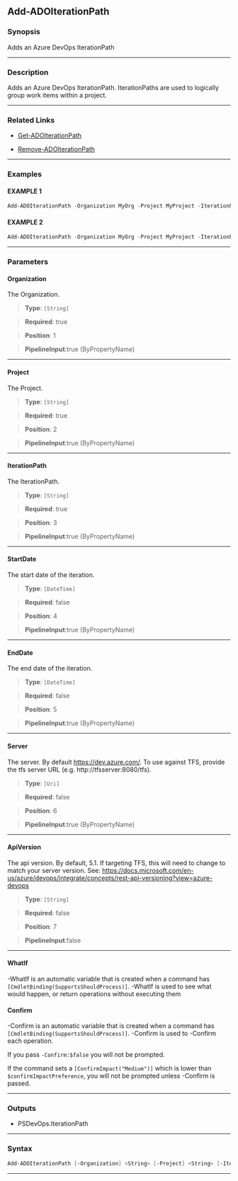 Add-ADOIterationPath
--------------------
### Synopsis
Adds an Azure DevOps IterationPath

---
### Description

Adds an Azure DevOps IterationPath.  IterationPaths are used to logically group work items within a project.

---
### Related Links
* [Get-ADOIterationPath](Get-ADOIterationPath.md)



* [Remove-ADOIterationPath](Remove-ADOIterationPath.md)



---
### Examples
#### EXAMPLE 1
```PowerShell
Add-ADOIterationPath -Organization MyOrg -Project MyProject -IterationPath MyIterationPath
```

#### EXAMPLE 2
```PowerShell
Add-ADOIterationPath -Organization MyOrg -Project MyProject -IterationPath MyIterationPath\MyNestedPath
```

---
### Parameters
#### **Organization**

The Organization.



> **Type**: ```[String]```

> **Required**: true

> **Position**: 1

> **PipelineInput**:true (ByPropertyName)



---
#### **Project**

The Project.



> **Type**: ```[String]```

> **Required**: true

> **Position**: 2

> **PipelineInput**:true (ByPropertyName)



---
#### **IterationPath**

The IterationPath.



> **Type**: ```[String]```

> **Required**: true

> **Position**: 3

> **PipelineInput**:true (ByPropertyName)



---
#### **StartDate**

The start date of the iteration.



> **Type**: ```[DateTime]```

> **Required**: false

> **Position**: 4

> **PipelineInput**:true (ByPropertyName)



---
#### **EndDate**

The end date of the iteration.



> **Type**: ```[DateTime]```

> **Required**: false

> **Position**: 5

> **PipelineInput**:true (ByPropertyName)



---
#### **Server**

The server.  By default https://dev.azure.com/.
To use against TFS, provide the tfs server URL (e.g. http://tfsserver:8080/tfs).



> **Type**: ```[Uri]```

> **Required**: false

> **Position**: 6

> **PipelineInput**:true (ByPropertyName)



---
#### **ApiVersion**

The api version.  By default, 5.1.
If targeting TFS, this will need to change to match your server version.
See: https://docs.microsoft.com/en-us/azure/devops/integrate/concepts/rest-api-versioning?view=azure-devops



> **Type**: ```[String]```

> **Required**: false

> **Position**: 7

> **PipelineInput**:false



---
#### **WhatIf**
-WhatIf is an automatic variable that is created when a command has ```[CmdletBinding(SupportsShouldProcess)]```.
-WhatIf is used to see what would happen, or return operations without executing them
#### **Confirm**
-Confirm is an automatic variable that is created when a command has ```[CmdletBinding(SupportsShouldProcess)]```.
-Confirm is used to -Confirm each operation.
    
If you pass ```-Confirm:$false``` you will not be prompted.
    
    
If the command sets a ```[ConfirmImpact("Medium")]``` which is lower than ```$confirmImpactPreference```, you will not be prompted unless -Confirm is passed.

---
### Outputs
* PSDevOps.IterationPath




---
### Syntax
```PowerShell
Add-ADOIterationPath [-Organization] <String> [-Project] <String> [-IterationPath] <String> [[-StartDate] <DateTime>] [[-EndDate] <DateTime>] [[-Server] <Uri>] [[-ApiVersion] <String>] [-WhatIf] [-Confirm] [<CommonParameters>]
```
---
